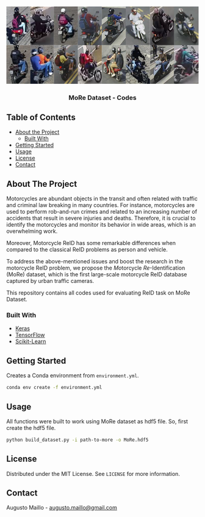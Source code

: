 <!-- PROJECT IMG -->
<br />
<p align="center">
  <a href="https://github.com/augustomaillo/MoRe---ReID-Codes">
    <img src="samples.png">
  </a>
  <h3 align="center">MoRe Dataset - Codes</h3>
</p>

<!-- TABLE OF CONTENTS -->
## Table of Contents

* [About the Project](#about-the-project)
  * [Built With](#built-with)
* [Getting Started](#getting-started)
* [Usage](#usage)
* [License](#license)
* [Contact](#contact)

<!-- ABOUT THE PROJECT -->
## About The Project

Motorcycles are abundant objects in the transit and often related with traffic and criminal law breaking in many countries. For instance, motorcycles are used to perform rob-and-run crimes and related to an increasing number of accidents that result in severe injuries and deaths. Therefore, it is crucial to identify the motorcycles and monitor its behavior in wide areas, which is an overwhelming work.

Moreover, Motorcycle ReID has some remarkable differences when compared to the classical ReID problems as person and vehicle.

To address the above-mentioned issues and boost the research in the motorcycle ReID problem, we propose the *Mo*torcycle *Re*-Identification (MoRe) dataset, which is the first large-scale motorcycle ReID database captured by urban traffic cameras.

This repository contains all codes used for evaluating ReID task on MoRe Dataset. 

### Built With
* [Keras](https://keras.io/)
* [TensorFlow](https://www.tensorflow.org/)
* [Scikit-Learn](https://scikit-learn.org/stable/)

<!-- GETTING STARTED -->
## Getting Started

Creates a Conda environment from ```environment.yml```.
```sh
conda env create -f environment.yml
```

<!-- USAGE EXAMPLES -->
## Usage  
All functions were built to work using MoRe dataset as hdf5 file. So, first create the hdf5 file.
```sh
python build_dataset.py -i path-to-more -o MoRe.hdf5
```


<!-- LICENSE -->
## License

Distributed under the MIT License. See `LICENSE` for more information.

<!-- CONTACT -->
## Contact
Augusto Maillo - augusto.maillo@gmail.com
